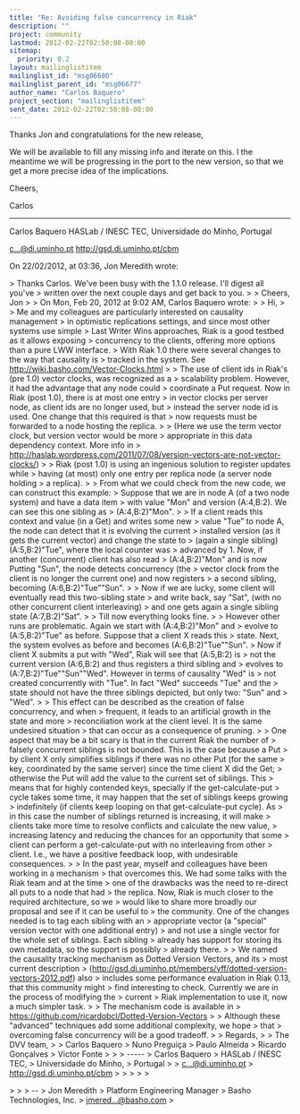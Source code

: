 ```yaml
---
title: "Re: Avoiding false concurrency in Riak"
description: ""
project: community
lastmod: 2012-02-22T02:50:08-08:00
sitemap:
  priority: 0.2
layout: mailinglistitem
mailinglist_id: "msg06680"
mailinglist_parent_id: "msg06677"
author_name: "Carlos Baquero"
project_section: "mailinglistitem"
sent_date: 2012-02-22T02:50:08-08:00
---
```


Thanks Jon and congratulations for the new release,

We will be available to fill any missing info and iterate on this. I the 
meantime we will be progressing in the port to the new version, so that we get 
a more precise idea of the implications.

Cheers,

Carlos

-----
Carlos Baquero
HASLab / INESC TEC,
Universidade do Minho,
Portugal

c...@di.uminho.pt
http://gsd.di.uminho.pt/cbm


On 22/02/2012, at 03:36, Jon Meredith wrote:

&gt; Thanks Carlos. We've been busy with the 1.1.0 release. I'll digest all you've 
&gt; written over the next couple days and get back to you. 
&gt; 
&gt; Cheers, Jon
&gt; 
&gt; On Mon, Feb 20, 2012 at 9:02 AM, Carlos Baquero  wrote:
&gt; 
&gt; Hi,
&gt; 
&gt; Me and my colleagues are particularly interested on causality management
&gt; in optimistic replications settings, and since most other systems use simple
&gt; Last Writer Wins approaches, Riak is a good testbed as it allows exposing
&gt; concurrency to the clients, offering more options than a pure LWW interface.
&gt; With Riak 1.0 there were several changes to the way that causality is
&gt; tracked in the system. See http://wiki.basho.com/Vector-Clocks.html
&gt; 
&gt; The use of client ids in Riak's (pre 1.0) vector clocks, was recognized as a
&gt; scalability problem. However, it had the advantage that any node could
&gt; coordinate a Put request. Now in Riak (post 1.0), there is at most one entry
&gt; in vector clocks per server node, as client ids are no longer used, but
&gt; instead the server node id is used. One change that this required is that
&gt; now requests must be forwarded to a node hosting the replica.
&gt; 
&gt; (Here we use the term vector clock, but version vector would be more
&gt; appropriate in this data dependency context. More info in
&gt; http://haslab.wordpress.com/2011/07/08/version-vectors-are-not-vector-clocks/)
&gt; 
&gt; Riak (post 1.0) is using an ingenious solution to register updates while
&gt; having (at most) only one entry per replica node (a server node holding
&gt; a replica).
&gt; 
&gt; From what we could check from the new code, we can construct this example:
&gt; Suppose that we are in node A (of a two node system) and have a data item
&gt; with value "Mon" and version (A:4,B:2). We can see this one sibling as
&gt; (A:4,B:2)"Mon".
&gt; 
&gt; If a client reads this context and value (in a Get) and writes some new
&gt; value "Tue" to node A, the node can detect that it is evolving the current
&gt; installed version (as it gets the current vector) and change the state to
&gt; (again a single sibling) (A:5,B:2)"Tue", where the local counter was
&gt; advanced by 1. Now, if another (concurrent) client has also read
&gt; (A:4,B:2)"Mon" and is now Putting "Sun", the node detects concurrency (the
&gt; vector clock from the client is no longer the current one) and now registers
&gt; a second sibling, becoming (A:6,B:2)"Tue""Sun".
&gt; 
&gt; Now if we are lucky, some client will eventually read this two-sibling state
&gt; and write back, say "Sat", (with no other concurrent client interleaving)
&gt; and one gets again a single sibling state (A:7,B:2)"Sat".
&gt; 
&gt; Till now everything looks fine.
&gt; 
&gt; However other runs are problematic. Again we start with (A:4,B:2)"Mon" and
&gt; evolve to (A:5,B:2)"Tue" as before. Suppose that a client X reads this
&gt; state. Next, the system evolves as before and becomes (A:6,B:2)"Tue""Sun".
&gt; Now if client X submits a put with "Wed", Riak will see that (A:5,B:2) is
&gt; not the current version (A:6,B:2) and thus registers a third sibling and
&gt; evolves to (A:7,B:2)"Tue""Sun""Wed". However in terms of causality "Wed" is
&gt; not created concurrently with "Tue". In fact "Wed" succeeds "Tue" and the
&gt; state should not have the three siblings depicted, but only two: "Sun" and
&gt; "Wed".
&gt; 
&gt; This effect can be described as the creation of false concurrency, and when
&gt; frequent, it leads to an artificial growth in the state and more
&gt; reconciliation work at the client level. It is the same undesired situation
&gt; that can occur as a consequence of pruning.
&gt; 
&gt; One aspect that may be a bit scary is that in the current Riak the number of
&gt; falsely concurrent siblings is not bounded. This is the case because a Put
&gt; by client X only simplifies siblings if there was no other Put (for the same
&gt; key, coordinated by the same server) since the time client X did the Get;
&gt; otherwise the Put will add the value to the current set of siblings. This
&gt; means that for highly contended keys, specially if the get-calculate-put
&gt; cycle takes some time, it may happen that the set of siblings keeps growing
&gt; indefinitely (if clients keep looping on that get-calculate-put cycle). As
&gt; in this case the number of siblings returned is increasing, it will make
&gt; clients take more time to resolve conflicts and calculate the new value,
&gt; increasing latency and reducing the chances for an opportunity that some
&gt; client can perform a get-calculate-put with no interleaving from other
&gt; client. I.e., we have a positive feedback loop, with undesirable consequences.
&gt; 
&gt; In the past year, myself and colleagues have been working in a mechanism
&gt; that overcomes this. We had some talks with the Riak team and at the time
&gt; one of the drawbacks was the need to re-direct all puts to a node that had
&gt; the replica. Now, Riak is much closer to the required architecture, so we
&gt; would like to share more broadly our proposal and see if it can be useful to
&gt; the community. One of the changes needed is to tag each sibling with an
&gt; appropriate vector (a "special" version vector with one additional entry)
&gt; and not use a single vector for the whole set of siblings. Each sibling
&gt; already has support for storing its own metadata, so the support is possibly
&gt; already there.
&gt; 
&gt; We named the causality tracking mechanism as Dotted Version Vectors, and its
&gt; most current description
&gt; (http://gsd.di.uminho.pt/members/vff/dotted-version-vectors-2012.pdf) also
&gt; includes some performance evaluation in Riak 0.13, that this community might
&gt; find interesting to check. Currently we are in the process of modifying the 
&gt; current
&gt; Riak implementation to use it, now a much simpler task.
&gt; 
&gt; The mechanism code is available in
&gt; https://github.com/ricardobcl/Dotted-Version-Vectors
&gt; 
&gt; Although these "advanced" techniques add some additional complexity, we hope 
&gt; that
&gt; overcoming false concurrency will be a good tradeoff.
&gt; 
&gt; Regards,
&gt; 
&gt; The DVV team,
&gt; 
&gt; Carlos Baquero
&gt; Nuno Preguiça
&gt; Paulo Almeida
&gt; Ricardo Gonçalves
&gt; Victor Fonte
&gt; 
&gt; 
&gt; -----
&gt; Carlos Baquero
&gt; HASLab / INESC TEC,
&gt; Universidade do Minho,
&gt; Portugal
&gt; 
&gt; c...@di.uminho.pt
&gt; http://gsd.di.uminho.pt/cbm
&gt; 
&gt; 
&gt; 
&gt; 
&gt; 
 
&gt; 
&gt; 
&gt; -- 
&gt; Jon Meredith
&gt; Platform Engineering Manager
&gt; Basho Technologies, Inc.
&gt; jmered...@basho.com
&gt; 
